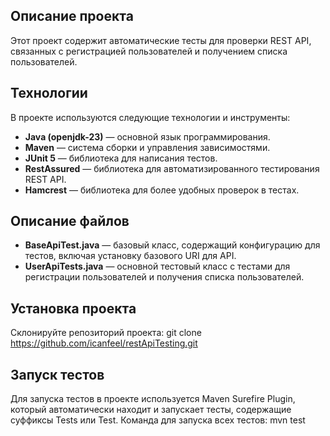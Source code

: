 ## Описание проекта

Этот проект содержит автоматические тесты для проверки REST API, связанных с регистрацией пользователей и получением списка пользователей.

## Технологии

В проекте используются следующие технологии и инструменты:

- **Java (openjdk-23)** — основной язык программирования.
- **Maven** — система сборки и управления зависимостями.
- **JUnit 5** — библиотека для написания тестов.
- **RestAssured** — библиотека для автоматизированного тестирования REST API.
- **Hamcrest** — библиотека для более удобных проверок в тестах.

## Описание файлов

- **BaseApiTest.java** — базовый класс, содержащий конфигурацию для тестов, включая установку базового URI для API.
- **UserApiTests.java** — основной тестовый класс с тестами для регистрации пользователей и получения списка пользователей.

## Установка проекта

Склонируйте репозиторий проекта:
    git clone https://github.com/icanfeel/restApiTesting.git

## Запуск тестов
Для запуска тестов в проекте используется Maven Surefire Plugin, который автоматически находит и запускает тесты, содержащие суффиксы Tests или Test.
Команда для запуска всех тестов:
    mvn test
